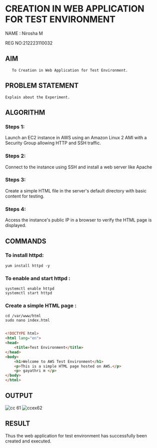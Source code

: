  # CREATION IN WEB APPLICATION FOR TEST ENVIRONMENT
 NAME : Nirosha M

 REG NO:212223110032
  ## AIM
       To Creation in Web Application for Test Environment.
## PROBLEM STATEMENT
    Explain about the Experiment.

## ALGORITHM
 ### Steps 1: 
 Launch an EC2 instance in AWS using an Amazon Linux 2 AMI with a Security Group allowing HTTP and SSH traffic.
 ### Steps 2: 
 Connect to the instance using SSH and install a web server like Apache
 ### Steps 3:
 Create a simple HTML file in the server's default directory with basic content for testing.
 ### Steps 4:
 Access the instance's public IP in a browser to verify the HTML page is displayed.
 
 
## COMMANDS
### To install httpd:
```
yum install httpd -y
```
### To enable and start httpd :
```
systemctl enable httpd
systemctl start httpd
```
### Create a simple HTML page :
```
cd /var/www/html
sudo nano index.html
```

```html

<!DOCTYPE html>
<html lang="en">
<head>
    <title>Test Environment</title>
</head>
<body>
    <h1>Welcome to AWS Test Environment</h1>
    <p>This is a simple HTML page hosted on AWS.</p>
    <p> gayathri m </p>
</body>
</html>

```

## OUTPUT
![cc 61](https://github.com/user-attachments/assets/bbe07210-c124-48f7-af39-b5960e5edba4)
![ccex62](https://github.com/user-attachments/assets/767cc113-c3ff-437e-abe9-64634beadc94)




## RESULT
 Thus the web application for test environment has successfully been created and executed.

  
